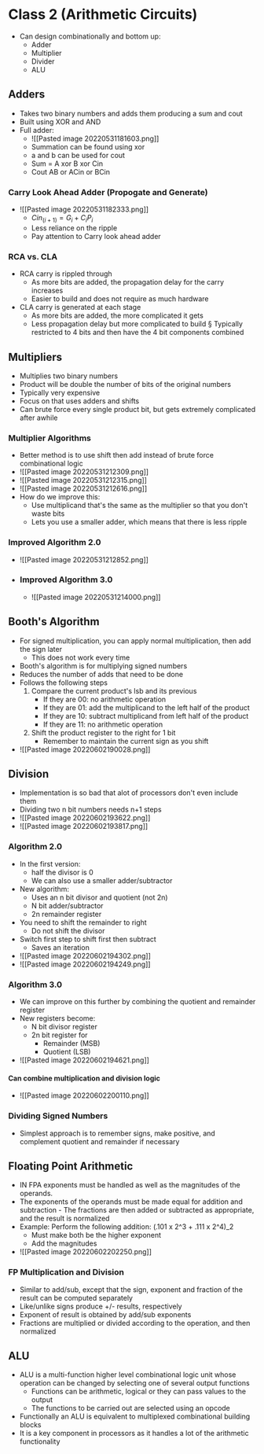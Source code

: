 # Class 2 (Arithmetic Circuits)
- Can design combinationally and bottom up:
	- Adder
	- Multiplier
	- Divider
	- ALU
## Adders
- Takes two binary numbers and adds them producing a sum and cout
- Built using XOR and AND 
- Full adder:
	- ![[Pasted image 20220531181603.png]]
	- Summation can be found using xor
	- a and b can be used for cout
	- Sum = A xor B xor Cin
	- Cout AB or ACin or BCin
### Carry Look Ahead Adder (Propogate and Generate)
- ![[Pasted image 20220531182333.png]]
	- $Cin_(i+1)=G_i+C_iP_i$
	- Less reliance on the ripple
	- Pay attention to Carry look ahead adder
### RCA vs. CLA
- RCA carry is rippled through
	- As more bits are added, the propagation delay for the carry increases
	- Easier to build and does not require as much hardware 
- CLA carry is generated at each stage 
	- As more bits are added, the more complicated it gets 
	- Less propagation delay but more complicated to build § Typically restricted to 4 bits and then have the 4 bit components combined
## Multipliers
- Multiplies two binary numbers
- Product will be double the number of bits of the original numbers
- Typically very expensive
- Focus on that uses adders and shifts
- Can brute force every single product bit, but gets extremely complicated after awhile
### Multiplier Algorithms
- Better method is to use shift then add instead of brute force combinational logic
- ![[Pasted image 20220531212309.png]]
- ![[Pasted image 20220531212315.png]]
- ![[Pasted image 20220531212616.png]]
- How do we improve this:
	- Use multiplicand that's the same as the multiplier so that you don't waste bits
	- Lets you use a smaller adder, which means that there is less ripple
### Improved Algorithm 2.0
- ![[Pasted image 20220531212852.png]]
- ### Improved Algorithm 3.0
	- ![[Pasted image 20220531214000.png]]
## Booth's Algorithm
- For signed multiplication, you can apply normal multiplication, then add the sign later
	- This does not work every time
- Booth's algorithm is for multiplying signed numbers
- Reduces the number of adds that need to be done
- Follows the following steps
	1. Compare the current product's lsb and its previous
		- If they are 00: no arithmetic operation
		- If they are 01: add the multiplicand to the left half of the product
		- If they are 10: subtract multiplicand from left half of the product
		- If they are 11: no arithmetic operation
	2. Shift the product register to the right for 1 bit
		- Remember to maintain the current sign as you shift
- ![[Pasted image 20220602190028.png]]
## Division
- Implementation is so bad that alot of processors don't even include them
- Dividing two n bit numbers needs n+1 steps
- ![[Pasted image 20220602193622.png]]
- ![[Pasted image 20220602193817.png]]
### Algorithm 2.0 
- In the first version:
	- half the divisor is 0
	- We can also use a smaller adder/subtractor
- New algorithm:
	- Uses an n bit divisor and quotient (not 2n)
	- N bit adder/subtractor
	- 2n remainder register
- You need to shift the remainder to right
	- Do not shift the divisor
- Switch first step to shift first then subtract
	- Saves an iteration
- ![[Pasted image 20220602194302.png]]
- ![[Pasted image 20220602194249.png]]
### Algorithm 3.0
- We can improve on this further by combining the quotient and remainder register
- New registers become:
	- N bit divisor register
	- 2n bit register for
		- Remainder (MSB)
		- Quotient (LSB)
- ![[Pasted image 20220602194621.png]]
#### Can combine multiplication and division logic
- ![[Pasted image 20220602200110.png]]
### Dividing Signed Numbers
- Simplest approach is to remember signs, make positive, and complement quotient and remainder if necessary
## Floating Point Arithmetic
- IN FPA exponents must be handled as well as the magnitudes of the operands.
- The exponents of the operands must be made equal for addition and subtraction
		- The fractions are then added or subtracted as appropriate, and the result is normalized
- Example: Perform the following addition: (.101 x 2^3 + .111 x 2^4)_2
	- Must make both be the higher exponent
	- Add the magnitudes
- ![[Pasted image 20220602202250.png]]
### FP Multiplication and Division
- Similar to add/sub, except that the sign, exponent and fraction of the result can be computed separately
- Like/unlike signs produce +/- results, respectively
- Exponent of result is obtained by add/sub exponents
- Fractions are multiplied or divided according to the operation, and then normalized
## ALU 
- ALU is a multi-function higher level combinational logic unit whose operation can be changed by selecting one of several output functions
	- Functions can be arithmetic, logical or they can pass values to the output
	- The functions to be carried out are selected using an opcode
- Functionally an ALU is equivalent to multiplexed combinational building blocks
- It is a key component in processors as it handles a lot of the arithmetic functionality